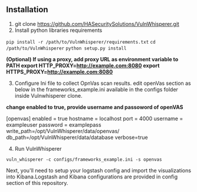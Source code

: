 ## Installation
1. git clone https://github.com/HASecuritySolutions/VulnWhisperer.git 
2. Install python libraries requirements

`pip install -r /path/to/VulnWhisperer/requirements.txt`
`cd /path/to/VulnWhisperer`
`python setup.py install`

**(Optional) If using a proxy, add proxy URL as environment variable to PATH
export HTTP_PROXY=http://example.com:8080
export HTTPS_PROXY=http://example.com:8080**

3. Configure Ini file to collect OpnVas scan results. edit openVas section as below in the frameworks_example.ini available in the configs folder inside Vulnwhisperer clone.

**change enabled to true, provide username and passoword of openVAS**

[openvas]
enabled = true
hostname = localhost
port = 4000
username = exampleuser
password = examplepass
write_path=/opt/VulnWhisperer/data/openvas/
db_path=/opt/VulnWhisperer/data/database
verbose=true


4. Run VulnWhisperer

`vuln_whisperer -c configs/frameworks_example.ini -s openvas`

Next, you'll need to setup your logstash config and import the visualizations into Kibana.Logstash and Kibana configurations are provided in config section of this repository.